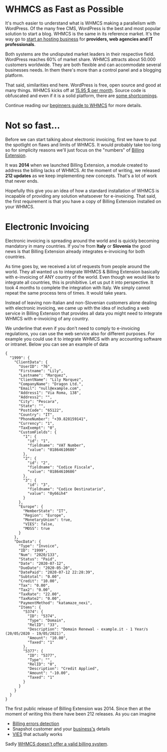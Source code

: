 # WHMCS as Fast as Possible

It's much easier to understand what is WHMCS making a parallelism with WordPress. Of the many free CMS, WordPress is the best and most popular solution to start a blog. WHMCS is the same in its reference market. It's the way go to [start an hosting business](https://katamaze.com/blog/38/starting-a-domain-and-hosting-company-in-2020) for **providers, web agencies and IT professionals**.

Both systems are the undisputed market leaders in their respective field. WordPress reaches 60% of market share. WHMCS attracts about 50.000 customers worldwide. They are both flexible and can accommodate several  businesses needs. In them there's more than a control panel and a blogging platform.

That said, similarities end here. WordPress is free, open source and good at many things. WHMCS kicks off at [15.95 $ per month](https://www.whmcs.com/pricing/). Source code is obfuscated and even if it is a solid platform, there are [some shortcomings](https://katamaze.com/blog/41/my-wishlist-for-whmcs-v8).

Continue reading our [beginners guide to WHMCS](https://katamaze.com/blog/23/what-is-whmcs-and-when-to-use-it-explained-for-beginners) for more details.

# Not so fast...

Before we can start talking about electronic invoicing, first we have to put the spotlight on flaws and limits of WHMCS. It would probably take too long so for simplicity reasons we'll just focus on the "numbers" of [Billing Extension](https://katamaze.com/whmcs/billing-extension/specifications).

It was **2014** when we launched Billing Extension, a module created to address the billing lacks of WHMCS. At the moment of writing, we released **212 updates** as we keep implementing new concepts. That's a lot of work that never ends.

Hopefully this give you an idea of how a standard installation of WHMCS is incapable of providing any solution whatsoever for e-invoicing. That said, the first requirement is that you have a copy of Billing Extension installed on your WHMCS.

# Electronic Invoicing

Electronic invoicing is spreading around the world and is quickly becoming mandatory in many countries. If you're from **Italy** or **Slovenia** the good news is that Billing Extension already integrates e-invoicing for both countries.

As time goes by, we received a lot of requests from people around the world. They all wanted us to integrate WHMCS & Billing Extension basically with e-invoicing of ANY country of the world. Even though we would like to integrate all countries, this is prohibitive. Let us put it into perspective. It took 4 months to complete the integration with Italy. We simply cannot repeat the same process tens of times. It would take years.

Instead of leaving non-Italian and non-Slovenian customers alone dealing with electronic invoicing, we came up with the idea of including a web service in Billing Extension that provides all data you might need to integrate WHMCS with e-invoicing of any country.

We underline that even if you don't need to comply to e-invoicing regulations, you can use the web service also for different purposes. For example you could use it to integrate WHMCS with any accounting software or intranet. Below you can see an example of data 

```
{
  "1999": {
    "ClientData": {
      "UserID": "76",
      "Firstname": "Lily",
      "Lastname": "Marquez",
      "ClientName": "Lily Marquez",
      "CompanyName": "Dragon Ltd.",
      "Email": "null@example.com",
      "Address1": "Via Roma, 138",
      "Address2": "",
      "City": "Pescara",
      "State": "",
      "PostCode": "65122",
      "Country": "IT",
      "PhoneNumber": "+39.828159141",
      "Currency": "1",
      "TaxExempt": "0",
      "CustomFields": {
        "1": {
          "id": "1",
          "fieldname": "VAT Number",
          "value": "01864610686"
        },
        "2": {
          "id": "2",
          "fieldname": "Codice Fiscale",
          "value": "01864610686"
        },
        "3": {
          "id": "3",
          "fieldname": "Codice Destinatario",
          "value": "0y66ih4"
        }
      },
      "Europe": {
        "MemberState": "IT",
        "Region": "Europe",
        "MonetaryUnion": true,
        "VIES": false,
        "MOSS": true
      }
    },
    "DocData": {
      "Type": "Invoice",
      "ID": "1999",
      "Num": "2020/133",
      "Status": "Paid",
      "Date": "2020-07-12",
      "DueDate": "2020-05-20",
      "DatePaid": "2020-07-12 22:28:39",
      "Subtotal": "0.00",
      "Credit": "10.00",
      "Tax": "0.00",
      "Tax2": "0.00",
      "TaxRate": "22.00",
      "TaxRate2": "0.00",
      "PaymentMethod": "katamaze_nexi",
      "Items": {
        "5374": {
          "ID": "5374",
          "Type": "Domain",
          "RelID": "33",
          "Description": "Domain Renewal - example.it - 1 Year/s (20/05/2020 - 19/05/2021)",
          "Amount": "10.00",
          "Taxed": "1"
        },
        "5377": {
          "ID": "5377",
          "Type": "",
          "RelID": "0",
          "Description": "Credit Applied",
          "Amount": "-10.00",
          "Taxed": "1"
        }
      }
    }
  }
}
```

The first public release of Billing Extension was 2014. Since then at the moment of writing this there have been 212 releases. As you can imagine 

* [Billing errors detection](https://katamaze.com/docs/billing-extension/28/warning-system)
* Snapshot customer and your [business's](https://katamaze.com/docs/billing-extension/23/company-profile) details
* [VIES](https://katamaze.com/docs/billing-extension/8/vies) that actually works

Sadly [WHMCS doesn't offer a valid billing system](https://katamaze.com/blog/23/what-is-whmcs-and-when-to-use-it-explained-for-beginners#Weaknesses-of-WHMCS). 
